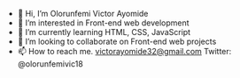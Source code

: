 - 👋 Hi, I’m Olorunfemi Victor Ayomide
- 👀 I’m interested in Front-end web development
- 🌱 I’m currently learning HTML, CSS, JavaScript
- 💞️ I’m looking to collaborate on Front-end web projects
- 📫 How to reach me. victorayomide32@gmail.com
                      Twitter: @olorunfemivic18

<!---
clefayomide/clefayomide is a ✨ special ✨ repository because its `README.md` (this file) appears on your GitHub profile.
You can click the Preview link to take a look at your changes.
--->
